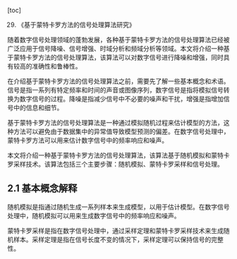 
[toc]                    
                
                
29. 《基于蒙特卡罗方法的信号处理算法研究》

随着数字信号处理领域的蓬勃发展，各种基于蒙特卡罗方法的信号处理算法已经被广泛应用于信号降噪、信号增强、时域分析和频域分析等领域。本文将介绍一种基于蒙特卡罗方法的信号处理算法，该算法可以对数字信号进行降噪和增强，同时具有较高的准确性和鲁棒性。

在介绍基于蒙特卡罗方法的信号处理算法之前，需要先了解一些基本概念和术语。信号是指一系列有特定频率和时间的声音或图像序列，数字信号是指将模拟信号转换为数字信号的过程。降噪是指减少信号中不必要的噪声和干扰，增强是指增加信号中的信息和细节。

基于蒙特卡罗方法的信号处理算法是一种通过模拟随机过程来估计模型的方法，这种方法可以避免由于数据集中的异常值导致模型预测的偏差。在数字信号处理中，蒙特卡罗方法可以用来估计数字信号中的频率响应和噪声。

本文将介绍一种基于蒙特卡罗方法的信号处理算法，该算法基于随机模拟和蒙特卡罗采样技术。该算法包括三个主要步骤：随机模拟、蒙特卡罗采样和信号处理。

## 2.1 基本概念解释

随机模拟是指通过随机生成一系列样本来生成模型，以用于估计模型。在数字信号处理中，随机模拟可以用来生成数字信号中的频率响应和噪声。

蒙特卡罗采样是指在数字信号处理中，通过采样定理和蒙特卡罗采样技术来生成随机样本。采样定理是指在信号长度不变的情况下，采样定理可以保持信号的完整性。

